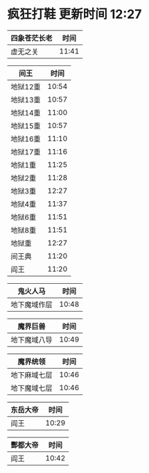 # 疯狂打鞋 更新时间 12:27

| 四象苍茫长老   | 时间    |
|--------|-------|
| 虚无之关 | 11:41 |

| 间王   | 时间    |
|--------|-------|
| 地狱12重 | 10:54 |
| 地狱13重 | 10:57 |
| 地狱14重 | 11:00 |
| 地狱15重 | 10:57 |
| 地狱16重 | 11:10 |
| 地狱17重 | 11:16 |
| 地狱1重 | 11:25 |
| 地狱2重 | 11:28 |
| 地狱3重 | 12:27 |
| 地狱4重 | 11:37 |
| 地狱6重 | 11:51 |
| 地狱8重 | 11:51 |
| 地狱重 | 12:27 |
| 间王典 | 11:20 |
| 阎王 | 11:20 |

| 鬼火人马   | 时间    |
|--------|-------|
| 地下魔域作层 | 10:48 |

| 魔界巨兽   | 时间    |
|--------|-------|
| 地下魔域八导 | 10:49 |

| 魔界统领   | 时间    |
|--------|-------|
| 地下麻域七层 | 10:46 |
| 地下魔域七层 | 10:46 |

| 东岳大帝   | 时间    |
|--------|-------|
| 阎王 | 10:29 |

| 酆都大帝   | 时间    |
|--------|-------|
| 阎王 | 10:42 |